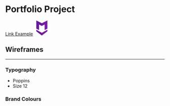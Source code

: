 # Portfolio Project

[Link Example](https://balsamiq.com/assets/learn/articles/account-setup-wireframe.png)
![alt text](https://github.com/adam-p/markdown-here/raw/master/src/common/images/icon48.png "Logo Title Text 1")

## Wireframes

---

### Typography

- Poppins
- Size 12

### Brand Colours
